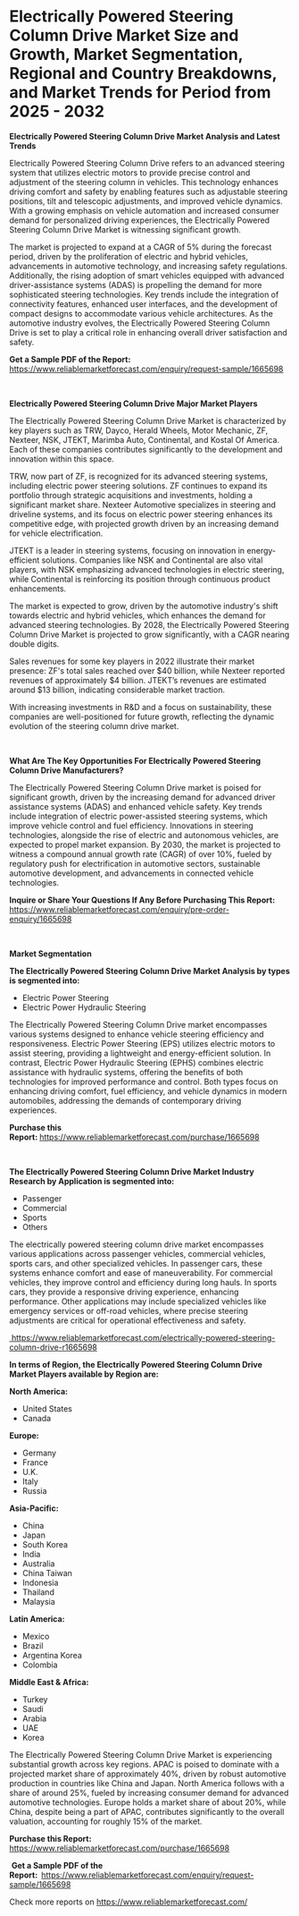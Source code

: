 <p><h1>Electrically Powered Steering Column Drive Market Size and Growth, Market Segmentation, Regional and Country Breakdowns, and Market Trends for Period from 2025 -  2032</h1></p><p><strong>Electrically Powered Steering Column Drive Market Analysis and Latest Trends</strong></p>
<p><p>Electrically Powered Steering Column Drive refers to an advanced steering system that utilizes electric motors to provide precise control and adjustment of the steering column in vehicles. This technology enhances driving comfort and safety by enabling features such as adjustable steering positions, tilt and telescopic adjustments, and improved vehicle dynamics. With a growing emphasis on vehicle automation and increased consumer demand for personalized driving experiences, the Electrically Powered Steering Column Drive Market is witnessing significant growth. </p><p>The market is projected to expand at a CAGR of 5% during the forecast period, driven by the proliferation of electric and hybrid vehicles, advancements in automotive technology, and increasing safety regulations. Additionally, the rising adoption of smart vehicles equipped with advanced driver-assistance systems (ADAS) is propelling the demand for more sophisticated steering technologies. Key trends include the integration of connectivity features, enhanced user interfaces, and the development of compact designs to accommodate various vehicle architectures. As the automotive industry evolves, the Electrically Powered Steering Column Drive is set to play a critical role in enhancing overall driver satisfaction and safety.</p></p>
<p><strong>Get a Sample PDF of the Report:&nbsp;</strong> <a href="https://www.reliablemarketforecast.com/enquiry/request-sample/1665698?utm_campaign=3452&utm_medium=2&utm_source=Github&utm_content=ia&utm_term=11042025&utm_id=electrically-powered-steering-column-drive">https://www.reliablemarketforecast.com/enquiry/request-sample/1665698</a></p>
<p>&nbsp;</p>
<p><strong>Electrically Powered Steering Column Drive Major Market Players</strong></p>
<p><p>The Electrically Powered Steering Column Drive Market is characterized by key players such as TRW, Dayco, Herald Wheels, Motor Mechanic, ZF, Nexteer, NSK, JTEKT, Marimba Auto, Continental, and Kostal Of America. Each of these companies contributes significantly to the development and innovation within this space.</p><p>TRW, now part of ZF, is recognized for its advanced steering systems, including electric power steering solutions. ZF continues to expand its portfolio through strategic acquisitions and investments, holding a significant market share. Nexteer Automotive specializes in steering and driveline systems, and its focus on electric power steering enhances its competitive edge, with projected growth driven by an increasing demand for vehicle electrification.</p><p>JTEKT is a leader in steering systems, focusing on innovation in energy-efficient solutions. Companies like NSK and Continental are also vital players, with NSK emphasizing advanced technologies in electric steering, while Continental is reinforcing its position through continuous product enhancements.</p><p>The market is expected to grow, driven by the automotive industry's shift towards electric and hybrid vehicles, which enhances the demand for advanced steering technologies. By 2028, the Electrically Powered Steering Column Drive Market is projected to grow significantly, with a CAGR nearing double digits.</p><p>Sales revenues for some key players in 2022 illustrate their market presence: ZF's total sales reached over $40 billion, while Nexteer reported revenues of approximately $4 billion. JTEKT’s revenues are estimated around $13 billion, indicating considerable market traction.</p><p>With increasing investments in R&D and a focus on sustainability, these companies are well-positioned for future growth, reflecting the dynamic evolution of the steering column drive market.</p></p>
<p>&nbsp;</p>
<p><strong>What Are The Key Opportunities For Electrically Powered Steering Column Drive Manufacturers?</strong></p>
<p><p>The Electrically Powered Steering Column Drive market is poised for significant growth, driven by the increasing demand for advanced driver assistance systems (ADAS) and enhanced vehicle safety. Key trends include integration of electric power-assisted steering systems, which improve vehicle control and fuel efficiency. Innovations in steering technologies, alongside the rise of electric and autonomous vehicles, are expected to propel market expansion. By 2030, the market is projected to witness a compound annual growth rate (CAGR) of over 10%, fueled by regulatory push for electrification in automotive sectors, sustainable automotive development, and advancements in connected vehicle technologies.</p></p>
<p><strong>Inquire or Share Your Questions If Any Before Purchasing This Report:</strong> <a href="https://www.reliablemarketforecast.com/enquiry/pre-order-enquiry/1665698?utm_campaign=3452&utm_medium=2&utm_source=Github&utm_content=ia&utm_term=11042025&utm_id=electrically-powered-steering-column-drive">https://www.reliablemarketforecast.com/enquiry/pre-order-enquiry/1665698</a></p>
<p>&nbsp;</p>
<p><strong>Market Segmentation</strong></p>
<p><strong>The Electrically Powered Steering Column Drive Market Analysis by types is segmented into:</strong></p>
<p><ul><li>Electric Power Steering</li><li>Electric Power Hydraulic Steering</li></ul></p>
<p><p>The Electrically Powered Steering Column Drive market encompasses various systems designed to enhance vehicle steering efficiency and responsiveness. Electric Power Steering (EPS) utilizes electric motors to assist steering, providing a lightweight and energy-efficient solution. In contrast, Electric Power Hydraulic Steering (EPHS) combines electric assistance with hydraulic systems, offering the benefits of both technologies for improved performance and control. Both types focus on enhancing driving comfort, fuel efficiency, and vehicle dynamics in modern automobiles, addressing the demands of contemporary driving experiences.</p></p>
<p><strong>Purchase this Report:&nbsp;</strong><a href="https://www.reliablemarketforecast.com/purchase/1665698?utm_campaign=3452&utm_medium=2&utm_source=Github&utm_content=ia&utm_term=11042025&utm_id=electrically-powered-steering-column-drive">https://www.reliablemarketforecast.com/purchase/1665698</a></p>
<p>&nbsp;</p>
<p><strong>The Electrically Powered Steering Column Drive Market Industry Research by Application is segmented into:</strong></p>
<p><ul><li>Passenger</li><li>Commercial</li><li>Sports</li><li>Others</li></ul></p>
<p><p>The electrically powered steering column drive market encompasses various applications across passenger vehicles, commercial vehicles, sports cars, and other specialized vehicles. In passenger cars, these systems enhance comfort and ease of maneuverability. For commercial vehicles, they improve control and efficiency during long hauls. In sports cars, they provide a responsive driving experience, enhancing performance. Other applications may include specialized vehicles like emergency services or off-road vehicles, where precise steering adjustments are critical for operational effectiveness and safety.</p></p>
<p><a href="https://www.reliablemarketforecast.com/electrically-powered-steering-column-drive-r1665698?utm_campaign=3452&utm_medium=2&utm_source=Github&utm_content=ia&utm_term=11042025&utm_id=electrically-powered-steering-column-drive">&nbsp;https://www.reliablemarketforecast.com/electrically-powered-steering-column-drive-r1665698</a></p>
<p><strong>In terms of Region, the Electrically Powered Steering Column Drive Market Players available by Region are:</strong></p>
<p>
    <p> <strong> North America: </strong>
        <ul>
            <li>United States</li>
            <li>Canada</li>
        </ul>
        </p> 
    <p> <strong> Europe: </strong>
        <ul>
            <li>Germany</li>
            <li>France</li>
            <li>U.K.</li>
            <li>Italy</li>
            <li>Russia</li>
        </ul>
        </p> 
    <p> <strong> Asia-Pacific: </strong>
        <ul>
            <li>China</li>
            <li>Japan</li>
            <li>South Korea</li>
            <li>India</li>
            <li>Australia</li>
            <li>China Taiwan</li>
            <li>Indonesia</li>
            <li>Thailand</li>
            <li>Malaysia</li>
        </ul>
        </p> 
    <p> <strong> Latin America: </strong>
        <ul>
            <li>Mexico</li>
            <li>Brazil</li>
            <li>Argentina Korea</li>
            <li>Colombia</li>
        </ul>
        </p> 
    <p> <strong> Middle East & Africa: </strong>
        <ul>
            <li>Turkey</li>
            <li>Saudi</li>
            <li>Arabia</li>
            <li>UAE</li>
            <li>Korea</li>
        </ul>
    </p>
    </p>
<p><p>The Electrically Powered Steering Column Drive Market is experiencing substantial growth across key regions. APAC is poised to dominate with a projected market share of approximately 40%, driven by robust automotive production in countries like China and Japan. North America follows with a share of around 25%, fueled by increasing consumer demand for advanced automotive technologies. Europe holds a market share of about 20%, while China, despite being a part of APAC, contributes significantly to the overall valuation, accounting for roughly 15% of the market.</p></p>
<p><strong>Purchase this Report: </strong><a href="https://www.reliablemarketforecast.com/purchase/1665698?utm_campaign=3452&utm_medium=2&utm_source=Github&utm_content=ia&utm_term=11042025&utm_id=electrically-powered-steering-column-drive">https://www.reliablemarketforecast.com/purchase/1665698</a></p>
<p>&nbsp;<strong>Get a Sample PDF of the Report:&nbsp;&nbsp;</strong><a href="https://www.reliablemarketforecast.com/enquiry/request-sample/1665698?utm_campaign=3452&utm_medium=2&utm_source=Github&utm_content=ia&utm_term=11042025&utm_id=electrically-powered-steering-column-drive">https://www.reliablemarketforecast.com/enquiry/request-sample/1665698</a></p>
<p><strong></strong></p>
<p>Check more reports on <a href="https://www.reliablemarketforecast.com/?utm_campaign=3452&utm_medium=2&utm_source=Github&utm_content=ia&utm_term=11042025&utm_id=electrically-powered-steering-column-drive">https://www.reliablemarketforecast.com/</a></p>
